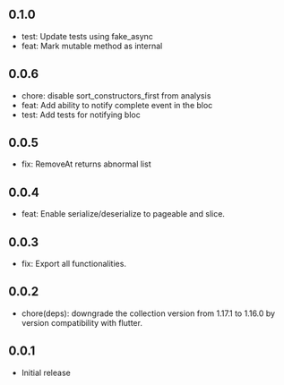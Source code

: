 ## 0.1.0

* test: Update tests using fake_async
* feat: Mark mutable method as internal


## 0.0.6

* chore: disable sort_constructors_first from analysis
* feat: Add ability to notify complete event in the bloc
* test: Add tests for notifying bloc

## 0.0.5

* fix: RemoveAt returns abnormal list

## 0.0.4

* feat: Enable serialize/deserialize to pageable and slice.

## 0.0.3

* fix: Export all functionalities.

## 0.0.2

* chore(deps): downgrade the collection version from 1.17.1 to 1.16.0 by version compatibility with flutter.

## 0.0.1

* Initial release
